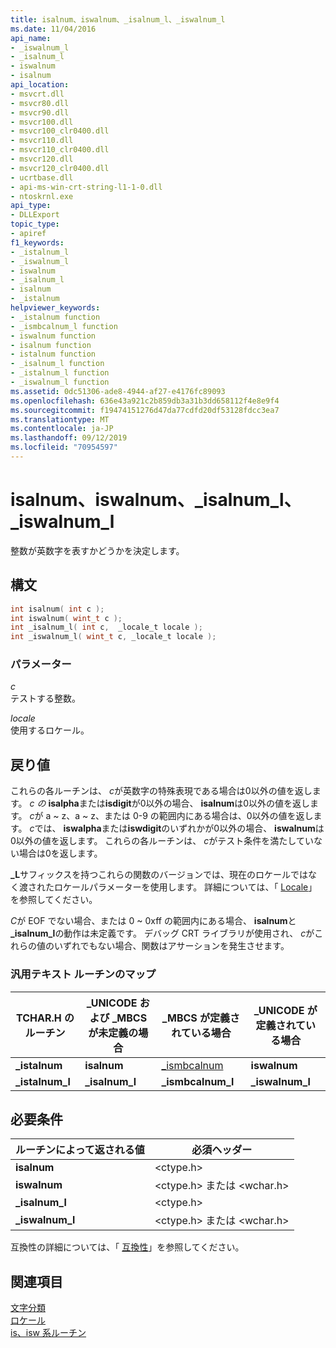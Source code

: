 ```yaml
---
title: isalnum、iswalnum、_isalnum_l、_iswalnum_l
ms.date: 11/04/2016
api_name:
- _iswalnum_l
- _isalnum_l
- iswalnum
- isalnum
api_location:
- msvcrt.dll
- msvcr80.dll
- msvcr90.dll
- msvcr100.dll
- msvcr100_clr0400.dll
- msvcr110.dll
- msvcr110_clr0400.dll
- msvcr120.dll
- msvcr120_clr0400.dll
- ucrtbase.dll
- api-ms-win-crt-string-l1-1-0.dll
- ntoskrnl.exe
api_type:
- DLLExport
topic_type:
- apiref
f1_keywords:
- _istalnum_l
- _iswalnum_l
- iswalnum
- _isalnum_l
- isalnum
- _istalnum
helpviewer_keywords:
- _istalnum function
- _ismbcalnum_l function
- iswalnum function
- isalnum function
- istalnum function
- _isalnum_l function
- _istalnum_l function
- _iswalnum_l function
ms.assetid: 0dc51306-ade8-4944-af27-e4176fc89093
ms.openlocfilehash: 636e43a921c2b859db3a31b3dd658112f4e8e9f4
ms.sourcegitcommit: f19474151276d47da77cdfd20df53128fdcc3ea7
ms.translationtype: MT
ms.contentlocale: ja-JP
ms.lasthandoff: 09/12/2019
ms.locfileid: "70954597"
---
```

# <a name="isalnum-iswalnum-_isalnum_l-_iswalnum_l"></a>isalnum、iswalnum、_isalnum_l、_iswalnum_l

整数が英数字を表すかどうかを決定します。

## <a name="syntax"></a>構文

```C
int isalnum( int c );
int iswalnum( wint_t c );
int _isalnum_l( int c,  _locale_t locale );
int _iswalnum_l( wint_t c, _locale_t locale );
```

### <a name="parameters"></a>パラメーター

*c*<br/>
テストする整数。

*locale*<br/>
使用するロケール。

## <a name="return-value"></a>戻り値

これらの各ルーチンは、 *c*が英数字の特殊表現である場合は0以外の値を返します。 *c の* **isalpha**または**isdigit**が0以外の場合、 **isalnum**は0以外の値を返します。 *c*が a ~ z、a ~ z、または 0-9 の範囲内にある場合は、0以外の値を返します。 *c*では、 **iswalpha**または**iswdigit**のいずれかが0以外の場合、 **iswalnum**は0以外の値を返します。 これらの各ルーチンは、 *c*がテスト条件を満たしていない場合は0を返します。

**_L**サフィックスを持つこれらの関数のバージョンでは、現在のロケールではなく渡されたロケールパラメーターを使用します。 詳細については、「 [Locale](../../c-runtime-library/locale.md)」を参照してください。

*C*が EOF でない場合、または 0 ~ 0xff の範囲内にある場合、 **isalnum**と **_isalnum_l**の動作は未定義です。 デバッグ CRT ライブラリが使用され、 *c*がこれらの値のいずれでもない場合、関数はアサーションを発生させます。

### <a name="generic-text-routine-mappings"></a>汎用テキスト ルーチンのマップ

|TCHAR.H のルーチン|_UNICODE および _MBCS が未定義の場合|_MBCS が定義されている場合|_UNICODE が定義されている場合|
|---------------------|------------------------------------|--------------------|-----------------------|
|**_istalnum**|**isalnum**|[_ismbcalnum](ismbcalnum-functions.md)|**iswalnum**|
|**_istalnum_l**|**_isalnum_l**|**_ismbcalnum_l**|**_iswalnum_l**|

## <a name="requirements"></a>必要条件

|ルーチンによって返される値|必須ヘッダー|
|-------------|---------------------|
|**isalnum**|\<ctype.h>|
|**iswalnum**|\<ctype.h> または \<wchar.h>|
|**_isalnum_l**|\<ctype.h>|
|**_iswalnum_l**|\<ctype.h> または \<wchar.h>|

互換性の詳細については、「 [互換性](../../c-runtime-library/compatibility.md)」を参照してください。

## <a name="see-also"></a>関連項目

[文字分類](../../c-runtime-library/character-classification.md)<br/>
[ロケール](../../c-runtime-library/locale.md)<br/>
[is、isw 系ルーチン](../../c-runtime-library/is-isw-routines.md)<br/>
